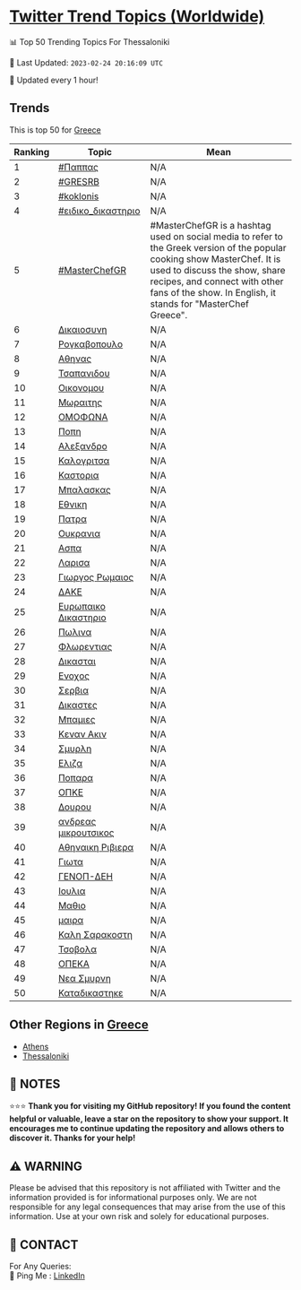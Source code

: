 [Twitter Trend Topics (Worldwide)](https://github.com/ErcinDedeoglu/Twitter-Trend-Topics)
==========


📊 Top 50 Trending Topics For Thessaloniki

📆 Last Updated: `2023-02-24 20:16:09 UTC`

🔧 Updated every 1 hour!


## Trends

This is top 50 for [Greece](</Greece>)

| Ranking | Topic | Mean |
| ------- | ------------ | ------------ |
| 1 | [#Παππας](http://twitter.com/search?q=%23%ce%a0%ce%b1%cf%80%cf%80%ce%b1%cf%82) | N/A |
| 2 | [#GRESRB](http://twitter.com/search?q=%23GRESRB) | N/A |
| 3 | [#koklonis](http://twitter.com/search?q=%23koklonis) | N/A |
| 4 | [#ειδικο_δικαστηριο](http://twitter.com/search?q=%23%ce%b5%ce%b9%ce%b4%ce%b9%ce%ba%ce%bf_%ce%b4%ce%b9%ce%ba%ce%b1%cf%83%cf%84%ce%b7%cf%81%ce%b9%ce%bf) | N/A |
| 5 | [#MasterChefGR](http://twitter.com/search?q=%23MasterChefGR) | #MasterChefGR is a hashtag used on social media to refer to the Greek version of the popular cooking show MasterChef. It is used to discuss the show, share recipes, and connect with other fans of the show. In English, it stands for "MasterChef Greece". |
| 6 | [Δικαιοσυνη](http://twitter.com/search?q=%ce%94%ce%b9%ce%ba%ce%b1%ce%b9%ce%bf%cf%83%cf%85%ce%bd%ce%b7) | N/A |
| 7 | [Ρογκαβοπουλο](http://twitter.com/search?q=%ce%a1%ce%bf%ce%b3%ce%ba%ce%b1%ce%b2%ce%bf%cf%80%ce%bf%cf%85%ce%bb%ce%bf) | N/A |
| 8 | [Αθηνας](http://twitter.com/search?q=%ce%91%ce%b8%ce%b7%ce%bd%ce%b1%cf%82) | N/A |
| 9 | [Τσαπανιδου](http://twitter.com/search?q=%ce%a4%cf%83%ce%b1%cf%80%ce%b1%ce%bd%ce%b9%ce%b4%ce%bf%cf%85) | N/A |
| 10 | [Οικονομου](http://twitter.com/search?q=%ce%9f%ce%b9%ce%ba%ce%bf%ce%bd%ce%bf%ce%bc%ce%bf%cf%85) | N/A |
| 11 | [Μωραιτης](http://twitter.com/search?q=%ce%9c%cf%89%cf%81%ce%b1%ce%b9%cf%84%ce%b7%cf%82) | N/A |
| 12 | [ΟΜΟΦΩΝΑ](http://twitter.com/search?q=%ce%9f%ce%9c%ce%9f%ce%a6%ce%a9%ce%9d%ce%91) | N/A |
| 13 | [Ποπη](http://twitter.com/search?q=%ce%a0%ce%bf%cf%80%ce%b7) | N/A |
| 14 | [Αλεξανδρο](http://twitter.com/search?q=%ce%91%ce%bb%ce%b5%ce%be%ce%b1%ce%bd%ce%b4%cf%81%ce%bf) | N/A |
| 15 | [Καλογριτσα](http://twitter.com/search?q=%ce%9a%ce%b1%ce%bb%ce%bf%ce%b3%cf%81%ce%b9%cf%84%cf%83%ce%b1) | N/A |
| 16 | [Καστορια](http://twitter.com/search?q=%ce%9a%ce%b1%cf%83%cf%84%ce%bf%cf%81%ce%b9%ce%b1) | N/A |
| 17 | [Μπαλασκας](http://twitter.com/search?q=%ce%9c%cf%80%ce%b1%ce%bb%ce%b1%cf%83%ce%ba%ce%b1%cf%82) | N/A |
| 18 | [Εθνικη](http://twitter.com/search?q=%ce%95%ce%b8%ce%bd%ce%b9%ce%ba%ce%b7) | N/A |
| 19 | [Πατρα](http://twitter.com/search?q=%ce%a0%ce%b1%cf%84%cf%81%ce%b1) | N/A |
| 20 | [Ουκρανια](http://twitter.com/search?q=%ce%9f%cf%85%ce%ba%cf%81%ce%b1%ce%bd%ce%b9%ce%b1) | N/A |
| 21 | [Ασπα](http://twitter.com/search?q=%ce%91%cf%83%cf%80%ce%b1) | N/A |
| 22 | [Λαρισα](http://twitter.com/search?q=%ce%9b%ce%b1%cf%81%ce%b9%cf%83%ce%b1) | N/A |
| 23 | [Γιωργος Ρωμαιος](http://twitter.com/search?q=%ce%93%ce%b9%cf%89%cf%81%ce%b3%ce%bf%cf%82+%ce%a1%cf%89%ce%bc%ce%b1%ce%b9%ce%bf%cf%82) | N/A |
| 24 | [ΔΑΚΕ](http://twitter.com/search?q=%ce%94%ce%91%ce%9a%ce%95) | N/A |
| 25 | [Ευρωπαικο Δικαστηριο](http://twitter.com/search?q=%ce%95%cf%85%cf%81%cf%89%cf%80%ce%b1%ce%b9%ce%ba%ce%bf+%ce%94%ce%b9%ce%ba%ce%b1%cf%83%cf%84%ce%b7%cf%81%ce%b9%ce%bf) | N/A |
| 26 | [Πωλινα](http://twitter.com/search?q=%ce%a0%cf%89%ce%bb%ce%b9%ce%bd%ce%b1) | N/A |
| 27 | [Φλωρεντιας](http://twitter.com/search?q=%ce%a6%ce%bb%cf%89%cf%81%ce%b5%ce%bd%cf%84%ce%b9%ce%b1%cf%82) | N/A |
| 28 | [Δικασται](http://twitter.com/search?q=%ce%94%ce%b9%ce%ba%ce%b1%cf%83%cf%84%ce%b1%ce%b9) | N/A |
| 29 | [Ενοχος](http://twitter.com/search?q=%ce%95%ce%bd%ce%bf%cf%87%ce%bf%cf%82) | N/A |
| 30 | [Σερβια](http://twitter.com/search?q=%ce%a3%ce%b5%cf%81%ce%b2%ce%b9%ce%b1) | N/A |
| 31 | [Δικαστες](http://twitter.com/search?q=%ce%94%ce%b9%ce%ba%ce%b1%cf%83%cf%84%ce%b5%cf%82) | N/A |
| 32 | [Μπαμιες](http://twitter.com/search?q=%ce%9c%cf%80%ce%b1%ce%bc%ce%b9%ce%b5%cf%82) | N/A |
| 33 | [Κεναν Ακιν](http://twitter.com/search?q=%ce%9a%ce%b5%ce%bd%ce%b1%ce%bd+%ce%91%ce%ba%ce%b9%ce%bd) | N/A |
| 34 | [Σμυρλη](http://twitter.com/search?q=%ce%a3%ce%bc%cf%85%cf%81%ce%bb%ce%b7) | N/A |
| 35 | [Ελιζα](http://twitter.com/search?q=%ce%95%ce%bb%ce%b9%ce%b6%ce%b1) | N/A |
| 36 | [Ποπαρα](http://twitter.com/search?q=%ce%a0%ce%bf%cf%80%ce%b1%cf%81%ce%b1) | N/A |
| 37 | [ΟΠΚΕ](http://twitter.com/search?q=%ce%9f%ce%a0%ce%9a%ce%95) | N/A |
| 38 | [Δουρου](http://twitter.com/search?q=%ce%94%ce%bf%cf%85%cf%81%ce%bf%cf%85) | N/A |
| 39 | [ανδρεας μικρουτσικος](http://twitter.com/search?q=%ce%b1%ce%bd%ce%b4%cf%81%ce%b5%ce%b1%cf%82+%ce%bc%ce%b9%ce%ba%cf%81%ce%bf%cf%85%cf%84%cf%83%ce%b9%ce%ba%ce%bf%cf%82) | N/A |
| 40 | [Αθηναικη Ριβιερα](http://twitter.com/search?q=%ce%91%ce%b8%ce%b7%ce%bd%ce%b1%ce%b9%ce%ba%ce%b7+%ce%a1%ce%b9%ce%b2%ce%b9%ce%b5%cf%81%ce%b1) | N/A |
| 41 | [Γιωτα](http://twitter.com/search?q=%ce%93%ce%b9%cf%89%cf%84%ce%b1) | N/A |
| 42 | [ΓΕΝΟΠ-ΔΕΗ](http://twitter.com/search?q=%ce%93%ce%95%ce%9d%ce%9f%ce%a0-%ce%94%ce%95%ce%97) | N/A |
| 43 | [Ιουλια](http://twitter.com/search?q=%ce%99%ce%bf%cf%85%ce%bb%ce%b9%ce%b1) | N/A |
| 44 | [Μαθιο](http://twitter.com/search?q=%ce%9c%ce%b1%ce%b8%ce%b9%ce%bf) | N/A |
| 45 | [μαιρα](http://twitter.com/search?q=%ce%bc%ce%b1%ce%b9%cf%81%ce%b1) | N/A |
| 46 | [Καλη Σαρακοστη](http://twitter.com/search?q=%ce%9a%ce%b1%ce%bb%ce%b7+%ce%a3%ce%b1%cf%81%ce%b1%ce%ba%ce%bf%cf%83%cf%84%ce%b7) | N/A |
| 47 | [Τσοβολα](http://twitter.com/search?q=%ce%a4%cf%83%ce%bf%ce%b2%ce%bf%ce%bb%ce%b1) | N/A |
| 48 | [ΟΠΕΚΑ](http://twitter.com/search?q=%ce%9f%ce%a0%ce%95%ce%9a%ce%91) | N/A |
| 49 | [Νεα Σμυρνη](http://twitter.com/search?q=%ce%9d%ce%b5%ce%b1+%ce%a3%ce%bc%cf%85%cf%81%ce%bd%ce%b7) | N/A |
| 50 | [Καταδικαστηκε](http://twitter.com/search?q=%ce%9a%ce%b1%cf%84%ce%b1%ce%b4%ce%b9%ce%ba%ce%b1%cf%83%cf%84%ce%b7%ce%ba%ce%b5) | N/A |



## Other Regions in [Greece](</Greece>)

* [Athens](</Greece/Athens.md>)
* [Thessaloniki](</Greece/Thessaloniki.md>)



## 📝 NOTES

⭐⭐⭐ **Thank you for visiting my GitHub repository! If you found the content helpful or valuable, leave a star on the repository to show your support. It encourages me to continue updating the repository and allows others to discover it. Thanks for your help!**


## ⚠️ WARNING

Please be advised that this repository is not affiliated with Twitter and the information provided is for informational purposes only. We are not responsible for any legal consequences that may arise from the use of this information. Use at your own risk and solely for educational purposes.


## 📨 CONTACT

 For Any Queries:  
            🏓 Ping Me : [LinkedIn](https://www.linkedin.com/in/ercindedeoglu/)
